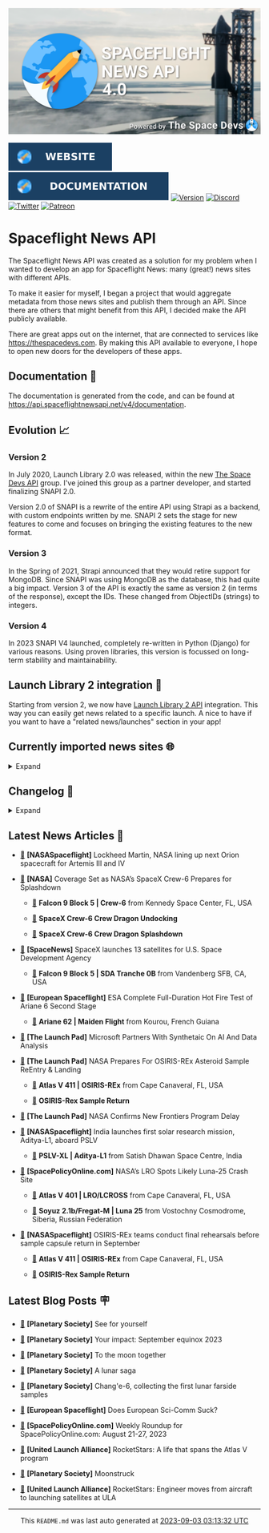 ![Cover](https://raw.githubusercontent.com/TheSpaceDevs/spaceflightnewsapi/main/.github/profile/assets/snapi_poster.png)

[![Website](https://raw.githubusercontent.com/TheSpaceDevs/spaceflightnewsapi/main/.github/profile/assets/badge_snapi_website.svg)](https://spaceflightnewsapi.net/)
[![Documentation](https://raw.githubusercontent.com/TheSpaceDevs/spaceflightnewsapi/main/.github/profile/assets/badge_snapi_doc.svg)](https://api.spaceflightnewsapi.net/v4/docs)
[![Version](https://img.shields.io/github/v/release/TheSpaceDevs/spaceflightnewsapi?style=for-the-badge)](https://github.com/TheSpaceDevs/spaceflightnewsapi/releases/tag/v4.0.4)
[![Discord](https://img.shields.io/badge/Discord-%237289DA.svg?style=for-the-badge&logo=discord&logoColor=white)](https://discord.gg/p7ntkNA)
[![Twitter](https://img.shields.io/badge/Twitter-%231DA1F2.svg?style=for-the-badge&logo=Twitter&logoColor=white)](https://twitter.com/the_snapi)
[![Patreon](https://img.shields.io/badge/Patreon-F96854?style=for-the-badge&logo=patreon&logoColor=white)](https://www.patreon.com/TheSpaceDevs)

# Spaceflight News API

The Spaceflight News API was created as a solution for my problem when I wanted to develop an app for Spaceflight News: many (great!) news sites with different APIs.

To make it easier for myself, I began a project that would aggregate metadata from those news sites and publish them through an API. Since there are others that might benefit from this API, I decided make the API publicly available.

There are great apps out on the internet, that are connected to services like <https://thespacedevs.com>. By making this API available to everyone, I hope to open new doors for the developers of these apps.

## Documentation 📖

The documentation is generated from the code, and can be found at <https://api.spaceflightnewsapi.net/v4/documentation>.

## Evolution 📈

### Version 2

In July 2020, Launch Library 2.0 was released, within the new <a href="https://thespacedevs.com">The Space Devs API</a> group. I've joined this group as a partner developer, and started finalizing SNAPI 2.0.

Version 2.0 of SNAPI is a rewrite of the entire API using Strapi as a backend, with custom endpoints written by me.
SNAPI 2 sets the stage for new features to come and focuses on bringing the existing features to the new format.

### Version 3

In the Spring of 2021, Strapi announced that they would retire support for MongoDB. Since SNAPI was using MongoDB as the database, this had quite a big impact.
Version 3 of the API is exactly the same as version 2 (in terms of the response), except the IDs. These changed from ObjectIDs (strings) to integers.

### Version 4
In 2023 SNAPI V4 launched, completely re-written in Python (Django) for various reasons.
Using proven libraries, this version is focussed on long-term stability and maintainability.

## Launch Library 2 integration 🚀

Starting from version 2, we now have <a href="https://thespacedevs.com/llapi">Launch Library 2 API</a> integration. This way you can easily get news related to a specific launch.
A nice to have if you want to have a "related news/launches" section in your app!

## Currently imported news sites 🌐

<details>
<summary>Expand</summary>

- AmericaSpace
- Arstechnica
- Blue Origin
- CNBC
- ESA
- ElonX
- Euronews
- European Spaceflight
- Jet Propulsion Laboratory
- NASA
- NASASpaceflight
- National Geographic
- National Space Society
- Phys
- Planetary Society
- Reuters
- Space.com
- SpaceFlight Insider
- SpaceNews
- SpacePolicyOnline.com
- SpaceX
- Spaceflight Now
- SyFy
- TechCrunch
- Teslarati
- The Drive
- The Japan Times
- The Launch Pad
- The National
- The New York Times
- The Space Devs
- The Space Review
- The Verge
- The Wall Street Journal
- United Launch Alliance
- Virgin Galactic


</details>

## Changelog 📝
<details>
<summary>Expand</summary>

# V4.0.0

- Rewritten in Python and Django.

# V3.4.0

- Package updates
- Sentry fixes

# V3.0.0

- Package updates

### V3.2.0

- Various Sentry issues fixed

### V3.1.0

- Strapi updates
- Sentry updates
- Admin interface updates

### V3.0.0

- Switch to use Postgres as database

### V2.3.0

- The lost "article per (LL2) event" endpoint is back
- Changed the G4L logo on the site
- Added Sentry again, via the new Strapi plugin
- Changed from amqplib to amqp-connection-manager
- Updated to Strapi 3.5.3

### v2.2.0

- Dependency updates
- Code cleanup
- Admin side of things

### v2.1.0

- Backend changes on how new content is processed
- Package updates

### v2.0.0

- Complete rewrite of the app, focusing on existing features

</details>



## Latest News Articles 📰
- <a href="https://www.nasaspaceflight.com/2023/09/lm-nasa-orion-artemis-iii-iv/" >🔗</a> **[NASASpaceflight]** Lockheed Martin, NASA lining up next Orion spacecraft for Artemis III and IV


- <a href="http://www.nasa.gov/press-release/coverage-set-as-nasa-s-spacex-crew-6-prepares-for-splashdown" >🔗</a> **[NASA]** Coverage Set as NASA’s SpaceX Crew-6 Prepares for Splashdown


  - <a href="https://go4liftoff.com/launch/id/bc325945-4bee-4412-84e1-14998b2eba5f" >🚀</a> **Falcon 9 Block 5 | Crew-6** from Kennedy Space Center, FL, USA




  - <a href="https://go4liftoff.com/event/id/771" >📆</a> **SpaceX Crew-6 Crew Dragon Undocking**

  - <a href="https://go4liftoff.com/event/id/772" >📆</a> **SpaceX Crew-6 Crew Dragon Splashdown**


- <a href="https://spacenews.com/spacex-launches-13-satellites-for-u-s-space-development-agency/" >🔗</a> **[SpaceNews]** SpaceX launches 13 satellites for U.S. Space Development Agency


  - <a href="https://go4liftoff.com/launch/id/9248a1d0-393f-469a-b9c6-19470247e6fd" >🚀</a> **Falcon 9 Block 5 | SDA Tranche 0B** from Vandenberg SFB, CA, USA



- <a href="https://europeanspaceflight.com/esa-complete-full-duration-hot-fire-test-of-ariane-6-second-stage/" >🔗</a> **[European Spaceflight]** ESA Complete Full-Duration Hot Fire Test of Ariane 6 Second Stage


  - <a href="https://go4liftoff.com/launch/id/3e461ec0-8b64-4804-b9aa-e1e1f066065a" >🚀</a> **Ariane 62 | Maiden Flight** from Kourou, French Guiana



- <a href="https://tlpnetwork.com/news/2023/09/microsoft-partners-with-synthetaic-on-ai-and-data-analysis" >🔗</a> **[The Launch Pad]** Microsoft Partners With Synthetaic On AI And Data Analysis


- <a href="https://tlpnetwork.com/news/2023/09/nasa-prepares-for-osirisrex-asteroid-sample-reentry-and-landing" >🔗</a> **[The Launch Pad]** NASA Prepares For OSIRIS-REx Asteroid Sample ReEntry & Landing


  - <a href="https://go4liftoff.com/launch/id/0bcc6850-4c51-4b08-aa19-0b3753351b9b" >🚀</a> **Atlas V 411 | OSIRIS-REx** from Cape Canaveral, FL, USA




  - <a href="https://go4liftoff.com/event/id/36" >📆</a> **OSIRIS-Rex Sample Return**


- <a href="https://tlpnetwork.com/news/2023/09/nasa-confirms-new-frontiers-program-delay" >🔗</a> **[The Launch Pad]** NASA Confirms New Frontiers Program Delay


- <a href="https://www.nasaspaceflight.com/2023/09/india-aditya-l1-pslv/" >🔗</a> **[NASASpaceflight]** India launches first solar research mission, Aditya-L1, aboard PSLV


  - <a href="https://go4liftoff.com/launch/id/769470b6-7cac-41ab-9dd2-69c7e9504b1a" >🚀</a> **PSLV-XL | Aditya-L1** from Satish Dhawan Space Centre, India



- <a href="https://spacepolicyonline.com/news/nasas-lro-spots-likely-luna-25-crash-site/" >🔗</a> **[SpacePolicyOnline.com]** NASA’s LRO Spots Likely Luna-25 Crash Site


  - <a href="https://go4liftoff.com/launch/id/d8d10fbf-b900-40c7-95ef-fb2f07489f6f" >🚀</a> **Atlas V 401 | LRO/LCROSS** from Cape Canaveral, FL, USA

  - <a href="https://go4liftoff.com/launch/id/2277b184-5a07-4a71-90ce-367f41420eaa" >🚀</a> **Soyuz 2.1b/Fregat-M | Luna 25** from Vostochny Cosmodrome, Siberia, Russian Federation



- <a href="https://www.nasaspaceflight.com/2023/09/osiris-rex-tests/" >🔗</a> **[NASASpaceflight]** OSIRIS-REx teams conduct final rehearsals before sample capsule return in September


  - <a href="https://go4liftoff.com/launch/id/0bcc6850-4c51-4b08-aa19-0b3753351b9b" >🚀</a> **Atlas V 411 | OSIRIS-REx** from Cape Canaveral, FL, USA




  - <a href="https://go4liftoff.com/event/id/36" >📆</a> **OSIRIS-Rex Sample Return**




## Latest Blog Posts 🪧

- <a href="https://www.planetary.org/the-downlink/see-for-yourself" >🔗</a> **[Planetary Society]** See for yourself


- <a href="https://www.planetary.org/articles/your-impact-september-equinox-2023" >🔗</a> **[Planetary Society]** Your impact: September equinox 2023


- <a href="https://www.planetary.org/articles/to-the-moon-together" >🔗</a> **[Planetary Society]** To the moon together


- <a href="https://www.planetary.org/articles/a-lunar-saga" >🔗</a> **[Planetary Society]** A lunar saga


- <a href="https://www.planetary.org/space-missions/change-6-collecting-the-first-lunar-farside-samples" >🔗</a> **[Planetary Society]** Chang'e-6, collecting the first lunar farside samples


- <a href="https://europeanspaceflight.substack.com/p/does-european-sci-comm-suck" >🔗</a> **[European Spaceflight]** Does European Sci-Comm Suck?


- <a href="https://spacepolicyonline.com/news/weekly-roundup-for-spacepolicyonline-com-august-21-27-2023/" >🔗</a> **[SpacePolicyOnline.com]** Weekly Roundup for SpacePolicyOnline.com: August 21-27, 2023


- <a href="https://blog.ulalaunch.com/blog/rocketstars-a-life-that-spans-the-atlas-v-program" >🔗</a> **[United Launch Alliance]** RocketStars: A life that spans the Atlas V program


- <a href="https://www.planetary.org/the-downlink/moonstruck" >🔗</a> **[Planetary Society]** Moonstruck


- <a href="https://blog.ulalaunch.com/blog/rocketstars-engineer-moves-from-aircraft-to-launching-satellites-at-ula" >🔗</a> **[United Launch Alliance]** RocketStars: Engineer moves from aircraft to launching satellites at ULA




<hr>
  <div align="center">
  This <code>README.md</code> was last auto generated at <a href="https://www.timeanddate.com/worldclock/fixedtime.html?iso=20230903T031332">2023-09-03 03:13:32 UTC</a>
  <br>
</div>